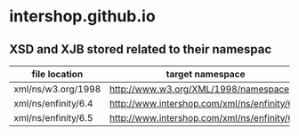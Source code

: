 # intershop.github.io

## XSD and XJB stored related to their namespac ##

| file location       | target namespace                             |
|---------------------|----------------------------------------------|
| xml/ns/w3.org/1998  | http://www.w3.org/XML/1998/namespace         |
| xml/ns/enfinity/6.4 | http://www.intershop.com/xml/ns/enfinity/6.4 |
| xml/ns/enfinity/6.5 | http://www.intershop.com/xml/ns/enfinity/6.5 |

